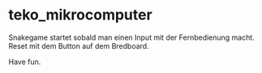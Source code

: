 # teko_mikrocomputer

Snakegame startet sobald man einen Input mit der Fernbedienung macht.
Reset mit dem Button auf dem Bredboard.

Have fun.
